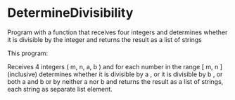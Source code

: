 # DetermineDivisibility
Program with a function that receives four integers and determines whether it is divisible by the integer and returns the result as a list of strings

This program:

Receives 4 integers ( m, n, a, b ) and for each number in the range [ m, n ] (inclusive) determines whether it is divisible by a , or it is divisible by b , or both a and b or by neither a nor b and returns the result as a list of strings, each string as separate list element.
